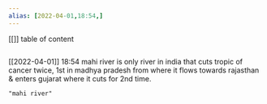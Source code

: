 ```yaml
---
alias: [2022-04-01,18:54,]
---
```

[[]]
table of content
```toc
```

[[2022-04-01]] 18:54
mahi river is only river in india that cuts tropic of cancer twice, 1st in madhya pradesh from where it flows towards rajasthan & enters gujarat where it cuts for 2nd time.
```query
"mahi river"
```